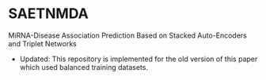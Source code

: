 # SAETNMDA
MiRNA-Disease Association Prediction Based on Stacked Auto-Encoders and Triplet Networks
  * Updated: This repository is implemented for the old version of this paper which used balanced training datasets. 